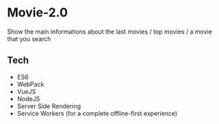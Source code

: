 # Movie-2.0
Show the main informations about the last movies / top movies / a movie that you search

## Tech

- ES6
- WebPack
- VueJS
- NodeJS
- Server Side Rendering
- Service Workers (for a complete offline-first experience)
